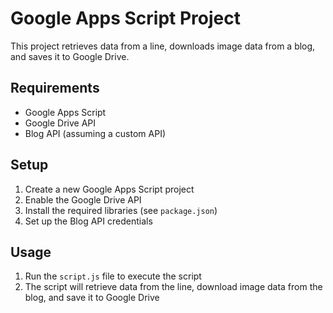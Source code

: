 # Google Apps Script Project

This project retrieves data from a line, downloads image data from a blog, and saves it to Google Drive.

## Requirements

* Google Apps Script
* Google Drive API
* Blog API (assuming a custom API)

## Setup

1. Create a new Google Apps Script project
2. Enable the Google Drive API
3. Install the required libraries (see `package.json`)
4. Set up the Blog API credentials

## Usage

1. Run the `script.js` file to execute the script
2. The script will retrieve data from the line, download image data from the blog, and save it to Google Drive